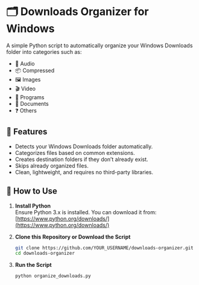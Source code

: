 # 🗂️ Downloads Organizer for Windows

A simple Python script to automatically organize your Windows Downloads folder into categories such as:

- 🎵 Audio  
- 📦 Compressed  
- 🖼️ Images  
- 🎬 Video  
- 🧰 Programs  
- 📄 Documents  
- ❓ Others  

## 📌 Features

- Detects your Windows Downloads folder automatically.
- Categorizes files based on common extensions.
- Creates destination folders if they don’t already exist.
- Skips already organized files.
- Clean, lightweight, and requires no third-party libraries.

## 🚀 How to Use

1. **Install Python**  
   Ensure Python 3.x is installed. You can download it from: [https://www.python.org/downloads/](https://www.python.org/downloads/)

2. **Clone this Repository or Download the Script**
   ```bash
   git clone https://github.com/YOUR_USERNAME/downloads-organizer.git
   cd downloads-organizer
   
3. **Run the Script**
	```bash
	python organize_downloads.py







